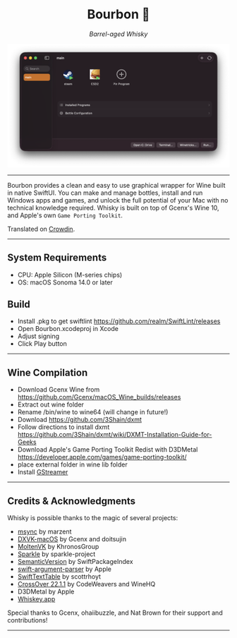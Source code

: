 <div align="center">
  
  # Bourbon 🥃
  *Barrel-aged Whisky*
  
</div>

<div align="center">
  <img width="750" alt="New Bottle" src="https://github.com/leonewt0n/Bourbon/blob/main/bourbonScreenshot.png">

</div>


---

Bourbon provides a clean and easy to use graphical wrapper for Wine built in native SwiftUI. You can make and manage bottles, install and run Windows apps and games, and unlock the full potential of your Mac with no technical knowledge required. Whisky is built on top of Gcenx's Wine 10, and Apple's own `Game Porting Toolkit`.

Translated on [Crowdin](https://crowdin.com/project/whisky).

---
## System Requirements
- CPU: Apple Silicon (M-series chips)
- OS: macOS Sonoma 14.0 or later

## Build
* Install .pkg to get swiftlint https://github.com/realm/SwiftLint/releases
* Open Bourbon.xcodeproj in Xcode
* Adjust signing
* Click Play button

---
## Wine Compilation 
* Download Gcenx Wine from https://github.com/Gcenx/macOS_Wine_builds/releases
* Extract out wine folder
* Rename /bin/wine to wine64 (will change in future!)
* Download https://github.com/3Shain/dxmt
* Follow directions to install dxmt https://github.com/3Shain/dxmt/wiki/DXMT-Installation-Guide-for-Geeks
* Download Apple's Game Porting Toolkit Redist with D3DMetal https://developer.apple.com/games/game-porting-toolkit/
* place external folder in wine lib folder
* Install [GStreamer](https://gstreamer.freedesktop.org/data/pkg/osx/1.26.5/gstreamer-1.0-1.26.5-universal.pkg)
---

## Credits & Acknowledgments

Whisky is possible thanks to the magic of several projects:

- [msync](https://github.com/marzent/wine-msync) by marzent
- [DXVK-macOS](https://github.com/Gcenx/DXVK-macOS) by Gcenx and doitsujin
- [MoltenVK](https://github.com/KhronosGroup/MoltenVK) by KhronosGroup
- [Sparkle](https://github.com/sparkle-project/Sparkle) by sparkle-project
- [SemanticVersion](https://github.com/SwiftPackageIndex/SemanticVersion) by SwiftPackageIndex
- [swift-argument-parser](https://github.com/apple/swift-argument-parser) by Apple
- [SwiftTextTable](https://github.com/scottrhoyt/SwiftyTextTable) by scottrhoyt
- [CrossOver 22.1.1](https://www.codeweavers.com/crossover) by CodeWeavers and WineHQ
- D3DMetal by Apple
- [Whiskey.app](https://github.com/Whisky-App/Whisky) 

Special thanks to Gcenx, ohaiibuzzle, and Nat Brown for their support and contributions!

---



